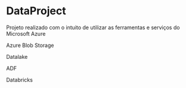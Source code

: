 # DataProject

Projeto realizado com o intuito de utilizar as ferramentas e serviços do Microsoft Azure


Azure Blob Storage 

Datalake 

ADF 

Databricks
